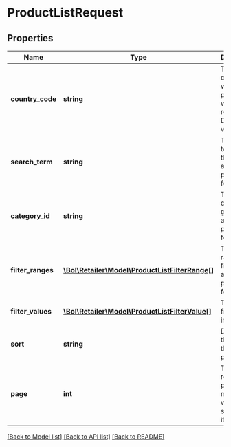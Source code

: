 # ProductListRequest

## Properties
Name | Type | Description | Notes
------------ | ------------- | ------------- | -------------
**country_code** | **string** | The country for which the products will be retrieved. Default value: NL | [optional] 
**search_term** | **string** | The search term to get the associated products for. | [optional] 
**category_id** | **string** | The category to get the associated products for. | [optional] 
**filter_ranges** | [**\Bol\Retailer\Model\ProductListFilterRange[]**](ProductListFilterRange.md) | The list of range filters to get associated products for. | [optional] 
**filter_values** | [**\Bol\Retailer\Model\ProductListFilterValue[]**](ProductListFilterValue.md) | The list of filter values in this filter. | [optional] 
**sort** | **string** | Determines the order of the products. | [optional] 
**page** | **int** | The requested page number with a page size of 50 items. | [optional] 

[[Back to Model list]](../README.md#documentation-for-models) [[Back to API list]](../README.md#documentation-for-api-endpoints) [[Back to README]](../README.md)


